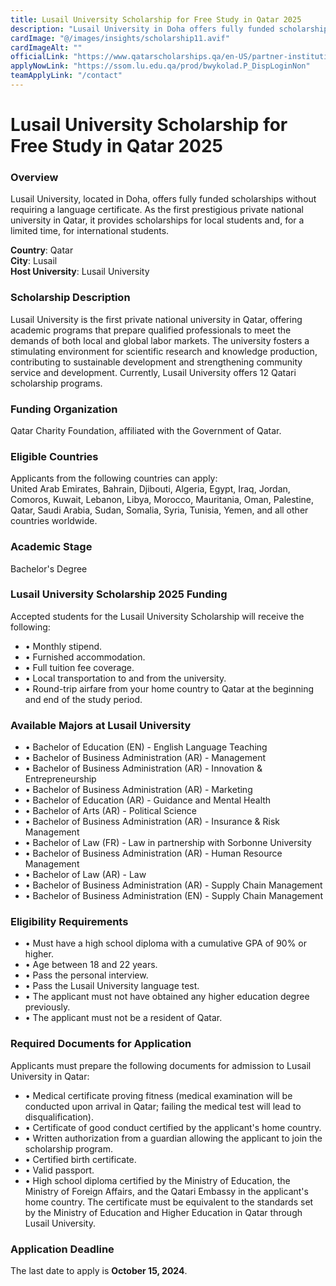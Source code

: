 ```yaml
---
title: Lusail University Scholarship for Free Study in Qatar 2025
description: "Lusail University in Doha offers fully funded scholarships without a language certificate requirement. As Qatar's first prestigious private national university, it provides scholarships for local and, temporarily, international students."
cardImage: "@/images/insights/scholarship11.avif"  
cardImageAlt: ""
officialLink: "https://www.qatarscholarships.qa/en-US/partner-institutions/"
applyNowLink: "https://ssom.lu.edu.qa/prod/bwykolad.P_DispLoginNon"
teamApplyLink: "/contact"
---
```


# Lusail University Scholarship for Free Study in Qatar 2025

### Overview
Lusail University, located in Doha, offers fully funded scholarships without requiring a language certificate. As the first prestigious private national university in Qatar, it provides scholarships for local students and, for a limited time, for international students.

**Country**: Qatar  
**City**: Lusail  
**Host University**: Lusail University

### Scholarship Description
Lusail University is the first private national university in Qatar, offering academic programs that prepare qualified professionals to meet the demands of both local and global labor markets. The university fosters a stimulating environment for scientific research and knowledge production, contributing to sustainable development and strengthening community service and development. Currently, Lusail University offers 12 Qatari scholarship programs.

### Funding Organization
Qatar Charity Foundation, affiliated with the Government of Qatar.

### Eligible Countries
Applicants from the following countries can apply:  
United Arab Emirates, Bahrain, Djibouti, Algeria, Egypt, Iraq, Jordan, Comoros, Kuwait, Lebanon, Libya, Morocco, Mauritania, Oman, Palestine, Qatar, Saudi Arabia, Sudan, Somalia, Syria, Tunisia, Yemen, and all other countries worldwide.

### Academic Stage
Bachelor's Degree

### Lusail University Scholarship 2025 Funding
Accepted students for the Lusail University Scholarship will receive the following:  
- • Monthly stipend.  
- • Furnished accommodation.  
- • Full tuition fee coverage.  
- • Local transportation to and from the university.  
- • Round-trip airfare from your home country to Qatar at the beginning and end of the study period.

### Available Majors at Lusail University
- • Bachelor of Education (EN) - English Language Teaching  
- • Bachelor of Business Administration (AR) - Management  
- • Bachelor of Business Administration (AR) - Innovation & Entrepreneurship  
- • Bachelor of Business Administration (AR) - Marketing  
- • Bachelor of Education (AR) - Guidance and Mental Health  
- • Bachelor of Arts (AR) - Political Science  
- • Bachelor of Business Administration (AR) - Insurance & Risk Management  
- • Bachelor of Law (FR) - Law in partnership with Sorbonne University  
- • Bachelor of Business Administration (AR) - Human Resource Management  
- • Bachelor of Law (AR) - Law  
- • Bachelor of Business Administration (AR) - Supply Chain Management  
- • Bachelor of Business Administration (EN) - Supply Chain Management

### Eligibility Requirements
- • Must have a high school diploma with a cumulative GPA of 90% or higher.  
- • Age between 18 and 22 years.  
- • Pass the personal interview.  
- • Pass the Lusail University language test.  
- • The applicant must not have obtained any higher education degree previously.  
- • The applicant must not be a resident of Qatar.

### Required Documents for Application
Applicants must prepare the following documents for admission to Lusail University in Qatar:  
- • Medical certificate proving fitness (medical examination will be conducted upon arrival in Qatar; failing the medical test will lead to disqualification).  
- • Certificate of good conduct certified by the applicant's home country.  
- • Written authorization from a guardian allowing the applicant to join the scholarship program.  
- • Certified birth certificate.  
- • Valid passport.  
- • High school diploma certified by the Ministry of Education, the Ministry of Foreign Affairs, and the Qatari Embassy in the applicant's home country. The certificate must be equivalent to the standards set by the Ministry of Education and Higher Education in Qatar through Lusail University.

### Application Deadline
The last date to apply is **October 15, 2024**.
